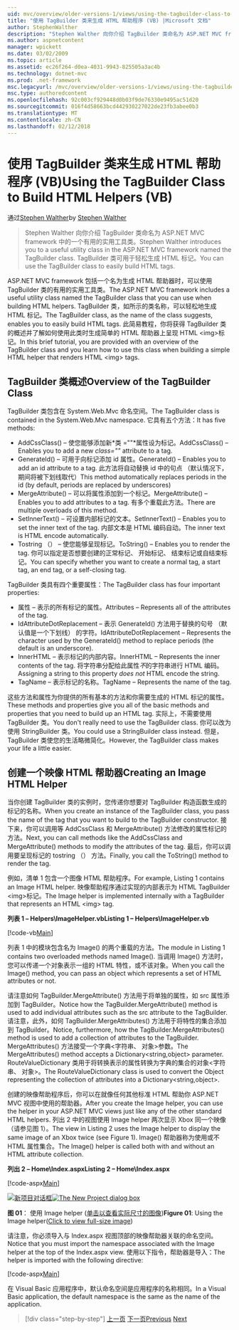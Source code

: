 ```yaml
---
uid: mvc/overview/older-versions-1/views/using-the-tagbuilder-class-to-build-html-helpers-vb
title: "使用 TagBuilder 类来生成 HTML 帮助程序 (VB) |Microsoft 文档"
author: StephenWalther
description: "Stephen Walther 向你介绍 TagBuilder 类命名为 ASP.NET MVC framework 中的一个有用的实用工具类。 你可以轻松地使用 TagBuilder 类..."
ms.author: aspnetcontent
manager: wpickett
ms.date: 03/02/2009
ms.topic: article
ms.assetid: ec26f264-d0ea-4031-9943-825505a3ac4b
ms.technology: dotnet-mvc
ms.prod: .net-framework
msc.legacyurl: /mvc/overview/older-versions-1/views/using-the-tagbuilder-class-to-build-html-helpers-vb
msc.type: authoredcontent
ms.openlocfilehash: 92c003cf929448d0b03f9de76330e9495ac51d20
ms.sourcegitcommit: 016f4d58663bcd442930227022de23fb3abee0b3
ms.translationtype: MT
ms.contentlocale: zh-CN
ms.lasthandoff: 02/12/2018
---
```

<a name="using-the-tagbuilder-class-to-build-html-helpers-vb"></a><span data-ttu-id="3eead-104">使用 TagBuilder 类来生成 HTML 帮助程序 (VB)</span><span class="sxs-lookup"><span data-stu-id="3eead-104">Using the TagBuilder Class to Build HTML Helpers (VB)</span></span>
====================
<span data-ttu-id="3eead-105">通过[Stephen Walther](https://github.com/StephenWalther)</span><span class="sxs-lookup"><span data-stu-id="3eead-105">by [Stephen Walther](https://github.com/StephenWalther)</span></span>

> <span data-ttu-id="3eead-106">Stephen Walther 向你介绍 TagBuilder 类命名为 ASP.NET MVC framework 中的一个有用的实用工具类。</span><span class="sxs-lookup"><span data-stu-id="3eead-106">Stephen Walther introduces you to a useful utility class in the ASP.NET MVC framework named the TagBuilder class.</span></span> <span data-ttu-id="3eead-107">TagBuilder 类可用于轻松生成 HTML 标记。</span><span class="sxs-lookup"><span data-stu-id="3eead-107">You can use the TagBuilder class to easily build HTML tags.</span></span>


<span data-ttu-id="3eead-108">ASP.NET MVC framework 包括一个名为生成 HTML 帮助器时，可以使用 TagBuilder 类的有用的实用工具类。</span><span class="sxs-lookup"><span data-stu-id="3eead-108">The ASP.NET MVC framework includes a useful utility class named the TagBuilder class that you can use when building HTML helpers.</span></span> <span data-ttu-id="3eead-109">TagBuilder 类，如所示的类名称，可以轻松地生成 HTML 标记。</span><span class="sxs-lookup"><span data-stu-id="3eead-109">The TagBuilder class, as the name of the class suggests, enables you to easily build HTML tags.</span></span> <span data-ttu-id="3eead-110">此简易教程，你将获得 TagBuilder 类的概述并了解如何使用此类时生成简单的 HTML 帮助器上呈现 HTML &lt;img&gt;标记。</span><span class="sxs-lookup"><span data-stu-id="3eead-110">In this brief tutorial, you are provided with an overview of the TagBuilder class and you learn how to use this class when building a simple HTML helper that renders HTML &lt;img&gt; tags.</span></span>

## <a name="overview-of-the-tagbuilder-class"></a><span data-ttu-id="3eead-111">TagBuilder 类概述</span><span class="sxs-lookup"><span data-stu-id="3eead-111">Overview of the TagBuilder Class</span></span>

<span data-ttu-id="3eead-112">TagBuilder 类包含在 System.Web.Mvc 命名空间。</span><span class="sxs-lookup"><span data-stu-id="3eead-112">The TagBuilder class is contained in the System.Web.Mvc namespace.</span></span> <span data-ttu-id="3eead-113">它具有五个方法：</span><span class="sxs-lookup"><span data-stu-id="3eead-113">It has five methods:</span></span>

- <span data-ttu-id="3eead-114">AddCssClass() – 使您能够添加新*类 =""*属性设为标记。</span><span class="sxs-lookup"><span data-stu-id="3eead-114">AddCssClass() – Enables you to add a new *class=""* attribute to a tag.</span></span>
- <span data-ttu-id="3eead-115">GenerateId() – 可用于向标记添加 id 属性。</span><span class="sxs-lookup"><span data-stu-id="3eead-115">GenerateId() – Enables you to add an id attribute to a tag.</span></span> <span data-ttu-id="3eead-116">此方法将自动替换 id 中的句点 （默认情况下，期间将被下划线取代）</span><span class="sxs-lookup"><span data-stu-id="3eead-116">This method automatically replaces periods in the id (by default, periods are replaced by underscores)</span></span>
- <span data-ttu-id="3eead-117">MergeAttribute() – 可以将属性添加到一个标记。</span><span class="sxs-lookup"><span data-stu-id="3eead-117">MergeAttribute() – Enables you to add attributes to a tag.</span></span> <span data-ttu-id="3eead-118">有多个重载此方法。</span><span class="sxs-lookup"><span data-stu-id="3eead-118">There are multiple overloads of this method.</span></span>
- <span data-ttu-id="3eead-119">SetInnerText() – 可设置内部标记的文本。</span><span class="sxs-lookup"><span data-stu-id="3eead-119">SetInnerText() – Enables you to set the inner text of the tag.</span></span> <span data-ttu-id="3eead-120">内部文本是 HTML 编码自动。</span><span class="sxs-lookup"><span data-stu-id="3eead-120">The inner text is HTML encode automatically.</span></span>
- <span data-ttu-id="3eead-121">Tostring （） – 使您能够呈现标记。</span><span class="sxs-lookup"><span data-stu-id="3eead-121">ToString() – Enables you to render the tag.</span></span> <span data-ttu-id="3eead-122">你可以指定是否想要创建的正常标记、 开始标记、 结束标记或自结束标记。</span><span class="sxs-lookup"><span data-stu-id="3eead-122">You can specify whether you want to create a normal tag, a start tag, an end tag, or a self-closing tag.</span></span>
  

<span data-ttu-id="3eead-123">TagBuilder 类具有四个重要属性：</span><span class="sxs-lookup"><span data-stu-id="3eead-123">The TagBuilder class has four important properties:</span></span>

- <span data-ttu-id="3eead-124">属性 – 表示的所有标记的属性。</span><span class="sxs-lookup"><span data-stu-id="3eead-124">Attributes – Represents all of the attributes of the tag.</span></span>
- <span data-ttu-id="3eead-125">IdAttributeDotReplacement – 表示 GenerateId() 方法用于替换的句号 （默认值是一个下划线） 的字符。</span><span class="sxs-lookup"><span data-stu-id="3eead-125">IdAttributeDotReplacement – Represents the character used by the GenerateId() method to replace periods (the default is an underscore).</span></span>
- <span data-ttu-id="3eead-126">InnerHTML – 表示标记的内部内容。</span><span class="sxs-lookup"><span data-stu-id="3eead-126">InnerHTML – Represents the inner contents of the tag.</span></span> <span data-ttu-id="3eead-127">将字符串分配给此属性*不*的字符串进行 HTML 编码。</span><span class="sxs-lookup"><span data-stu-id="3eead-127">Assigning a string to this property *does not* HTML encode the string.</span></span>
- <span data-ttu-id="3eead-128">TagName – 表示标记的名称。</span><span class="sxs-lookup"><span data-stu-id="3eead-128">TagName – Represents the name of the tag.</span></span>

<span data-ttu-id="3eead-129">这些方法和属性为你提供的所有基本的方法和你需要生成的 HTML 标记的属性。</span><span class="sxs-lookup"><span data-stu-id="3eead-129">These methods and properties give you all of the basic methods and properties that you need to build up an HTML tag.</span></span> <span data-ttu-id="3eead-130">实际上，不需要使用 TagBuilder 类。</span><span class="sxs-lookup"><span data-stu-id="3eead-130">You don't really need to use the TagBuilder class.</span></span> <span data-ttu-id="3eead-131">你可以改为使用 StringBuilder 类。</span><span class="sxs-lookup"><span data-stu-id="3eead-131">You could use a StringBuilder class instead.</span></span> <span data-ttu-id="3eead-132">但是，TagBuilder 类使您的生活略微简化。</span><span class="sxs-lookup"><span data-stu-id="3eead-132">However, the TagBuilder class makes your life a little easier.</span></span>

## <a name="creating-an-image-html-helper"></a><span data-ttu-id="3eead-133">创建一个映像 HTML 帮助器</span><span class="sxs-lookup"><span data-stu-id="3eead-133">Creating an Image HTML Helper</span></span>

<span data-ttu-id="3eead-134">当你创建 TagBuilder 类的实例时，您传递你想要对 TagBuilder 构造函数生成的标记的名称。</span><span class="sxs-lookup"><span data-stu-id="3eead-134">When you create an instance of the TagBuilder class, you pass the name of the tag that you want to build to the TagBuilder constructor.</span></span> <span data-ttu-id="3eead-135">接下来，你可以调用等 AddCssClass 和 MergeAttribute() 方法修改的属性标记的方法。</span><span class="sxs-lookup"><span data-stu-id="3eead-135">Next, you can call methods like the AddCssClass and MergeAttribute() methods to modify the attributes of the tag.</span></span> <span data-ttu-id="3eead-136">最后，你可以调用要呈现标记的 tostring （） 方法。</span><span class="sxs-lookup"><span data-stu-id="3eead-136">Finally, you call the ToString() method to render the tag.</span></span>

<span data-ttu-id="3eead-137">例如，清单 1 包含一个图像 HTML 帮助程序。</span><span class="sxs-lookup"><span data-stu-id="3eead-137">For example, Listing 1 contains an Image HTML helper.</span></span> <span data-ttu-id="3eead-138">映像帮助程序通过实现的内部表示为 HTML TagBuilder &lt;img&gt;标记。</span><span class="sxs-lookup"><span data-stu-id="3eead-138">The Image helper is implemented internally with a TagBuilder that represents an HTML &lt;img&gt; tag.</span></span>

<span data-ttu-id="3eead-139">**列表 1 – Helpers\ImageHelper.vb**</span><span class="sxs-lookup"><span data-stu-id="3eead-139">**Listing 1 – Helpers\ImageHelper.vb**</span></span>

[!code-vb[Main](using-the-tagbuilder-class-to-build-html-helpers-vb/samples/sample1.vb)]

<span data-ttu-id="3eead-140">列表 1 中的模块包含名为 Image() 的两个重载的方法。</span><span class="sxs-lookup"><span data-stu-id="3eead-140">The module in Listing 1 contains two overloaded methods named Image().</span></span> <span data-ttu-id="3eead-141">当调用 Image() 方法时，您可以传递一个对象表示一组的 HTML 特性，或不该对象。</span><span class="sxs-lookup"><span data-stu-id="3eead-141">When you call the Image() method, you can pass an object which represents a set of HTML attributes or not.</span></span>

<span data-ttu-id="3eead-142">请注意如何 TagBuilder.MergeAttribute() 方法用于将单独的属性，如 src 属性添加到 TagBuilder。</span><span class="sxs-lookup"><span data-stu-id="3eead-142">Notice how the TagBuilder.MergeAttribute() method is used to add individual attributes such as the src attribute to the TagBuilder.</span></span> <span data-ttu-id="3eead-143">请注意，此外，如何 TagBuilder.MergeAttributes() 方法用于将特性的集合添加到 TagBuilder。</span><span class="sxs-lookup"><span data-stu-id="3eead-143">Notice, furthermore, how the TagBuilder.MergeAttributes() method is used to add a collection of attributes to the TagBuilder.</span></span> <span data-ttu-id="3eead-144">MergeAttributes() 方法接受一个字典&lt;字符串、 对象&gt;参数。</span><span class="sxs-lookup"><span data-stu-id="3eead-144">The MergeAttributes() method accepts a Dictionary&lt;string,object&gt; parameter.</span></span> <span data-ttu-id="3eead-145">RouteValueDictionary 类用于将转换表示的属性转换为字典的集合的对象&lt;字符串、 对象&gt;。</span><span class="sxs-lookup"><span data-stu-id="3eead-145">The RouteValueDictionary class is used to convert the Object representing the collection of attributes into a Dictionary&lt;string,object&gt;.</span></span>

<span data-ttu-id="3eead-146">创建的映像帮助程序后，你可以在就像任何其他标准 HTML 帮助你 ASP.NET MVC 视图中使用的帮助器。</span><span class="sxs-lookup"><span data-stu-id="3eead-146">After you create the Image helper, you can use the helper in your ASP.NET MVC views just like any of the other standard HTML helpers.</span></span> <span data-ttu-id="3eead-147">列出 2 中的视图使用 Image helper 两次显示 Xbox 同一个映像 （请参见图 1）。</span><span class="sxs-lookup"><span data-stu-id="3eead-147">The view in Listing 2 uses the Image helper to display the same image of an Xbox twice (see Figure 1).</span></span> <span data-ttu-id="3eead-148">Image() 帮助器称为使用或不 HTML 属性集合。</span><span class="sxs-lookup"><span data-stu-id="3eead-148">The Image() helper is called both with and without an HTML attribute collection.</span></span>

<span data-ttu-id="3eead-149">**列出 2 – Home\Index.aspx**</span><span class="sxs-lookup"><span data-stu-id="3eead-149">**Listing 2 – Home\Index.aspx**</span></span>

[!code-aspx[Main](using-the-tagbuilder-class-to-build-html-helpers-vb/samples/sample2.aspx)]


<span data-ttu-id="3eead-150">[![新项目对话框](using-the-tagbuilder-class-to-build-html-helpers-vb/_static/image1.jpg)](using-the-tagbuilder-class-to-build-html-helpers-vb/_static/image1.png)</span><span class="sxs-lookup"><span data-stu-id="3eead-150">[![The New Project dialog box](using-the-tagbuilder-class-to-build-html-helpers-vb/_static/image1.jpg)](using-the-tagbuilder-class-to-build-html-helpers-vb/_static/image1.png)</span></span>

<span data-ttu-id="3eead-151">**图 01**： 使用 Image helper ([单击以查看实际尺寸的图像](using-the-tagbuilder-class-to-build-html-helpers-vb/_static/image2.png))</span><span class="sxs-lookup"><span data-stu-id="3eead-151">**Figure 01**: Using the Image helper([Click to view full-size image](using-the-tagbuilder-class-to-build-html-helpers-vb/_static/image2.png))</span></span>


<span data-ttu-id="3eead-152">请注意，你必须导入与 Index.aspx 视图顶部的映像帮助器关联的命名空间。</span><span class="sxs-lookup"><span data-stu-id="3eead-152">Notice that you must import the namespace associated with the Image helper at the top of the Index.aspx view.</span></span> <span data-ttu-id="3eead-153">使用以下指令，帮助器是导入：</span><span class="sxs-lookup"><span data-stu-id="3eead-153">The helper is imported with the following directive:</span></span>

[!code-aspx[Main](using-the-tagbuilder-class-to-build-html-helpers-vb/samples/sample3.aspx)]

<span data-ttu-id="3eead-154">在 Visual Basic 应用程序中，默认命名空间是应用程序的名称相同。</span><span class="sxs-lookup"><span data-stu-id="3eead-154">In a Visual Basic application, the default namespace is the same as the name of the application.</span></span>

>[!div class="step-by-step"]
<span data-ttu-id="3eead-155">[上一页](creating-custom-html-helpers-vb.md)
[下一页](creating-page-layouts-with-view-master-pages-vb.md)</span><span class="sxs-lookup"><span data-stu-id="3eead-155">[Previous](creating-custom-html-helpers-vb.md)
[Next](creating-page-layouts-with-view-master-pages-vb.md)</span></span>
